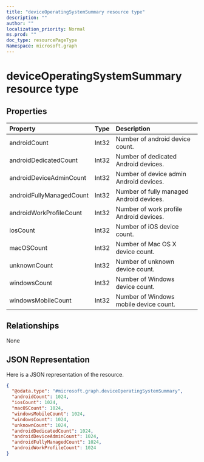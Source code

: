 ```yaml
---
title: "deviceOperatingSystemSummary resource type"
description: ""
author: ""
localization_priority: Normal
ms.prod: ""
doc_type: resourcePageType
Namespace: microsoft.graph
---
```



# deviceOperatingSystemSummary resource type



## Properties
|Property|Type|Description|
|:---|:---|:---|
|androidCount|Int32|Number of android device count.|
|androidDedicatedCount|Int32|Number of dedicated Android devices.|
|androidDeviceAdminCount|Int32|Number of device admin Android devices.|
|androidFullyManagedCount|Int32|Number of fully managed Android devices.|
|androidWorkProfileCount|Int32|Number of work profile Android devices.|
|iosCount|Int32|Number of iOS device count.|
|macOSCount|Int32|Number of Mac OS X device count.|
|unknownCount|Int32|Number of unknown device count.|
|windowsCount|Int32|Number of Windows device count.|
|windowsMobileCount|Int32|Number of Windows mobile device count.|

## Relationships
None

## JSON Representation
Here is a JSON representation of the resource.
<!-- {
  "blockType": "resource",
  "@odata.type": "microsoft.graph.deviceOperatingSystemSummary"
}
-->
``` json
{
  "@odata.type": "#microsoft.graph.deviceOperatingSystemSummary",
  "androidCount": 1024,
  "iosCount": 1024,
  "macOSCount": 1024,
  "windowsMobileCount": 1024,
  "windowsCount": 1024,
  "unknownCount": 1024,
  "androidDedicatedCount": 1024,
  "androidDeviceAdminCount": 1024,
  "androidFullyManagedCount": 1024,
  "androidWorkProfileCount": 1024
}
```

